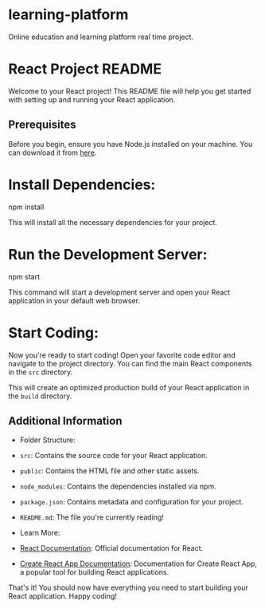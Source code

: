 # learning-platform
Online education and learning platform real time project.

# React Project README

Welcome to your React project! This README file will help you get started with setting up and running your React application.

## Prerequisites
Before you begin, ensure you have Node.js installed on your machine. You can download it from [here](https://nodejs.org/).


# Install Dependencies:
npm install <br />

This will install all the necessary dependencies for your project.

# Run the Development Server:
npm start <br />

This command will start a development server and open your React application in your default web browser.

# Start Coding:
Now you're ready to start coding! Open your favorite code editor and navigate to the project directory. You can find the main React components in the `src` directory.

This will create an optimized production build of your React application in the `build` directory.

## Additional Information
- Folder Structure:
- `src`: Contains the source code for your React application.
- `public`: Contains the HTML file and other static assets.
- `node_modules`: Contains the dependencies installed via npm.
- `package.json`: Contains metadata and configuration for your project.
- `README.md`: The file you're currently reading!

- Learn More:
- [React Documentation](https://reactjs.org/docs/getting-started.html): Official documentation for React.
- [Create React App Documentation](https://create-react-app.dev/docs/getting-started/): Documentation for Create React App, a popular tool for building React applications.

That's it! You should now have everything you need to start building your React application. Happy coding!
